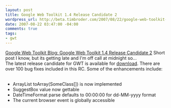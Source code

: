 ```yaml
--- 
layout: post
title: Google Web Toolkit 1.4 Release Candidate 2
wordpress_url: http://beta.timbroder.com/2007/08/22/google-web-toolkit-1-4-release-candidate-2/
date: 2007-08-22 03:47:00 -04:00
comments: true
tags: 
- gwt
---
```

<a href="http://googlewebtoolkit.blogspot.com/2007/08/google-web-toolkit-14-release-candidate.html">Google Web Toolkit Blog: Google Web Toolkit 1.4 Release Candidate 2</a>
Short post I know, but its getting late and I'm off call at midnight so...<br />
The latest release candidate for GWT is available for <a href="http://code.google.com/webtoolkit/download.html#rc">download</a>.  There are over 100 bug fixes included in this RC.  Some of the enhancements include:<br /><br />
- ArrayList toArray(SomeClass[]) is now implemented<br />
- SuggestBox value now gettable<br />
- DateTimeFormat parse defaults to 00:00:00 for dd-MM-yyyy format<br />
- The current browser event is globally accessible<br />
